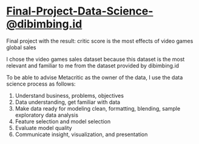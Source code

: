 # Final-Project-Data-Science-@dibimbing.id
Final project with the result: critic score is the most effects of video games global sales

I chose the video games sales dataset because this dataset is the most relevant and familiar to me from the dataset provided by dibimbing.id

To be able to advise Metacritic as the owner of the data, I use the data science process as follows:
1. Understand business, problems, objectives
2. Data understanding, get familiar with data
3. Make data ready for modeling clean, formatting, blending, sample exploratory data analysis
4. Feature selection and model selection
5. Evaluate model quality 
6. Communicate insight, visualization, and presentation
